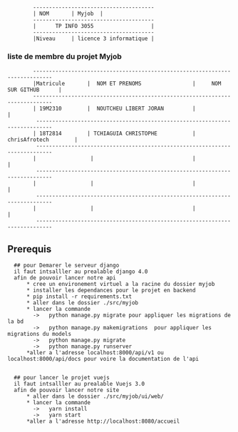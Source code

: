             --------------------------------------
            | NOM       | Myjob  |           
            --------------------------------------
            |      TP INFO 3055                  |
            --------------------------------------
            |Niveau     | licence 3 informatique |
### liste de membre du projet Myjob
            ----------------------------------------------------------------------------
            |Matricule       |  NOM ET PRENOMS                |     NOM SUR GITHUB      |
            ----------------------------------------------------------------------------
            | 19M2310        |  NOUTCHEU LIBERT JORAN         |                         |
             ---------------------------------------------------------------------------
            | 18T2814        | TCHIAGUIA CHRISTOPHE           |    chrisAfrotech        |
             ---------------------------------------------------------------------------
            |                 |                               |                        |
             ---------------------------------------------------------------------------
            |                 |                               |                        |                       
             ---------------------------------------------------------------------------
            |                 |                               |                        |                       
             ---------------------------------------------------------------------------
             
## Prerequis
      ## pour Demarer le serveur django
      il faut intsalller au prealable django 4.0
      afin de pouvoir lancer notre api 
          * cree un environement virtuel a la racine du dossier myjob 
          * installer les dependances pour le projet en backend
          * pip install -r requirements.txt
          * aller dans le dossier ./src/myjob 
          * lancer la commande 
            ->   python manage.py migrate pour appliquer les migrations de la bd 
            ->   python manage.py makemigrations  pour appliquer les migrations du models
            ->   python manage.py migrate 
            ->   python manage.py runserver 
          *aller a l'adresse localhost:8000/api/v1 ou localhost:8000/api/docs pour voire la documentation de l'api 
              

      ## pour lancer le projet vuejs
      il faut intsalller au prealable Vuejs 3.0
      afin de pouvoir lancer notre site 
          * aller dans le dossier ./src/myjob/ui/web/ 
          * lancer la commande 
            ->   yarn install
            ->   yarn start
          *aller a l'adresse http://localhost:8080/accueil 
      
